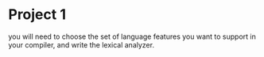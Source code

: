 # Project 1
you will need to choose the set of language features you want to support in your compiler, and write the lexical analyzer.
